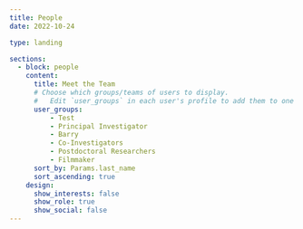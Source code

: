 ```yaml
---
title: People
date: 2022-10-24

type: landing

sections:
  - block: people
    content:
      title: Meet the Team
      # Choose which groups/teams of users to display.
      #   Edit `user_groups` in each user's profile to add them to one or more of these groups.
      user_groups:
          - Test
          - Principal Investigator
          - Barry
          - Co-Investigators
          - Postdoctoral Researchers
          - Filmmaker
      sort_by: Params.last_name
      sort_ascending: true
    design:
      show_interests: false
      show_role: true
      show_social: false
---
```

